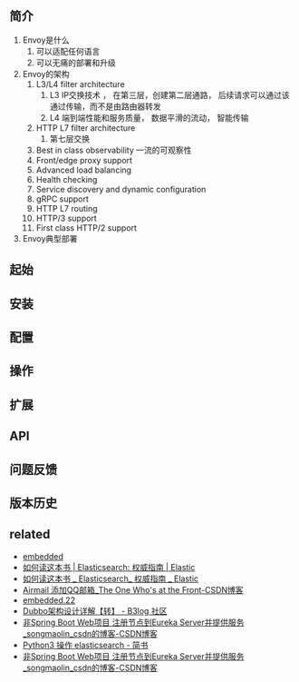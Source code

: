 ## 简介
1. Envoy是什么
	1. 可以适配任何语言
	2. 可以无痛的部署和升级
2. Envoy的架构
	1. L3/L4 filter architecture   
		1. L3 IP交换技术 ， 在第三层，创建第二层通路， 后续请求可以通过该通过传输，而不是由路由器转发
		2. L4 端到端性能和服务质量， 数据平滑的流动， 智能传输
	2. HTTP L7 filter architecture
		1. 第七层交换
	3. Best in class observability       一流的可观察性
	4. Front/edge proxy support
	5. Advanced load balancing
	6. Health checking
	7. Service discovery and dynamic configuration
	8. gRPC support
	9. HTTP L7 routing
	10. HTTP/3 support 
	11. First class HTTP/2 support
3. Envoy典型部署

## 起始

## 安装

## 配置

## 操作

## 扩展

## API

## 问题反馈

## 版本历史

## related
- [embedded](x-devonthink-item://9E801FAC-7E0A-44C9-B3EB-05E47DF09B0F)
- [如何读这本书 | Elasticsearch: 权威指南 | Elastic](x-devonthink-item://6A73A90D-F011-49CE-8A0E-BBFB8036EF4D)
- [如何读这本书 _ Elasticsearch_ 权威指南 _ Elastic](x-devonthink-item://5A4165AB-D143-4906-A6F3-CBB8DE047443)
- [Airmail 添加QQ邮箱_The One Who's at the Front-CSDN博客](x-devonthink-item://EF7D8B78-180F-4B80-A120-BAD54090047F)
- [embedded.22](x-devonthink-item://8EAF611C-37E0-4AAC-A79C-602B211AE279)
- [Dubbo架构设计详解【转】 - B3log 社区](x-devonthink-item://9DF44ADD-D943-4859-9D56-32E550713AFE)
- [非Spring Boot Web项目 注册节点到Eureka Server并提供服务_songmaolin_csdn的博客-CSDN博客](x-devonthink-item://551FB332-5776-4919-B457-2B73800B2323)
- [Python3 操作 elasticsearch - 简书](x-devonthink-item://2279A4E1-A0E6-4B1E-8D6A-1D909D4ACAC7)
- [非Spring Boot Web项目 注册节点到Eureka Server并提供服务_songmaolin_csdn的博客-CSDN博客](x-devonthink-item://C6FFB837-D76B-41DA-BB98-C3E4D63EBEFF)